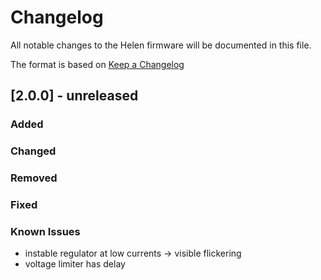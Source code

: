 # Changelog
All notable changes to the Helen firmware will be documented in this file.

The format is based on [Keep a Changelog](https://keepachangelog.com/en/1.0.0/)

## [2.0.0] - unreleased
### Added

### Changed

### Removed

### Fixed

### Known Issues
- instable regulator at low currents -> visible flickering
- voltage limiter has delay
